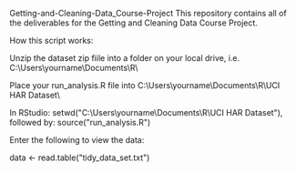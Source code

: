 Getting-and-Cleaning-Data_Course-Project
This repository contains all of the deliverables for the Getting and Cleaning Data Course Project.

How this script works:

Unzip the dataset zip fiile into a folder on your local drive, i.e. C:\Users\yourname\Documents\R\

Place your run_analysis.R file into C:\Users\yourname\Documents\R\UCI HAR Dataset\

In RStudio: setwd("C:\Users\yourname\Documents\R\UCI HAR Dataset\"), followed by: source("run_analysis.R")

Enter the following to view the data:

data <- read.table("tidy_data_set.txt")
